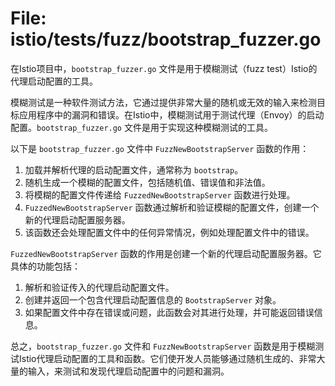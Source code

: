 # File: istio/tests/fuzz/bootstrap_fuzzer.go

在Istio项目中，`bootstrap_fuzzer.go` 文件是用于模糊测试（fuzz test）Istio的代理启动配置的工具。

模糊测试是一种软件测试方法，它通过提供非常大量的随机或无效的输入来检测目标应用程序中的漏洞和错误。在Istio中，模糊测试用于测试代理（Envoy）的启动配置。`bootstrap_fuzzer.go` 文件是用于实现这种模糊测试的工具。

以下是 `bootstrap_fuzzer.go` 文件中 `FuzzNewBootstrapServer` 函数的作用：

1. 加载并解析代理的启动配置文件，通常称为 `bootstrap`。
2. 随机生成一个模糊的配置文件，包括随机值、错误值和非法值。
3. 将模糊的配置文件传递给 `FuzzedNewBootstrapServer` 函数进行处理。
4. `FuzzedNewBootstrapServer` 函数通过解析和验证模糊的配置文件，创建一个新的代理启动配置服务器。
5. 该函数还会处理配置文件中的任何异常情况，例如处理配置文件中的错误。

`FuzzedNewBootstrapServer` 函数的作用是创建一个新的代理启动配置服务器。它具体的功能包括：

1. 解析和验证传入的代理启动配置文件。
2. 创建并返回一个包含代理启动配置信息的 `BootstrapServer` 对象。
3. 如果配置文件中存在错误或问题，此函数会对其进行处理，并可能返回错误信息。

总之，`bootstrap_fuzzer.go` 文件和 `FuzzNewBootstrapServer` 函数是用于模糊测试Istio代理启动配置的工具和函数。它们使开发人员能够通过随机生成的、非常大量的输入，来测试和发现代理启动配置中的问题和漏洞。

